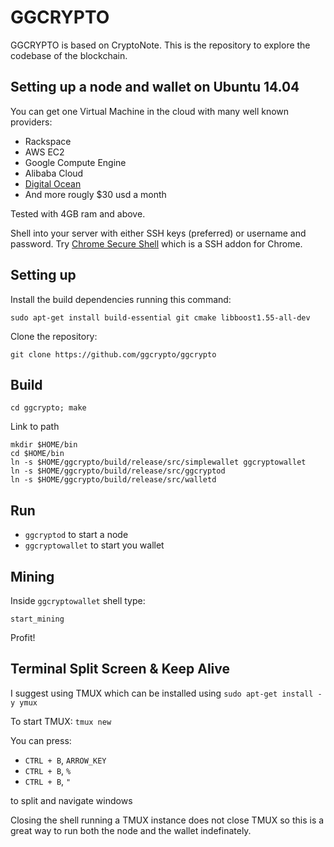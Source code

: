 # GGCRYPTO

GGCRYPTO is based on CryptoNote. This is the repository to explore the codebase of the blockchain.

## Setting up a node and wallet on Ubuntu 14.04

You can get one Virtual Machine in the cloud with many well known providers:

* Rackspace
* AWS EC2
* Google Compute Engine
* Alibaba Cloud
* [Digital Ocean](https://m.do.co/c/a03123d75450)
* And more rougly $30 usd a month

Tested with 4GB ram and above.

Shell into your server with either SSH keys (preferred) or username and password. Try [Chrome Secure Shell](https://chrome.google.com/webstore/detail/secure-shell/pnhechapfaindjhompbnflcldabbghjo?hl=en) which is a SSH addon for Chrome.

## Setting up

Install the build dependencies running this command:

`sudo apt-get install build-essential git cmake libboost1.55-all-dev`

Clone the repository:

`git clone https://github.com/ggcrypto/ggcrypto`

## Build

`cd ggcrypto; make`

Link to path

```
mkdir $HOME/bin
cd $HOME/bin
ln -s $HOME/ggcrypto/build/release/src/simplewallet ggcryptowallet
ln -s $HOME/ggcrypto/build/release/src/ggcryptod
ln -s $HOME/ggcrypto/build/release/src/walletd
```

## Run

* `ggcryptod` to start a node
* `ggcryptowallet` to start you wallet

## Mining

Inside `ggcryptowallet` shell type:

`start_mining`

Profit!

## Terminal Split Screen & Keep Alive

I suggest using TMUX which can be installed using `sudo apt-get install -y ymux`

To start TMUX: `tmux new`

You can press:

* `CTRL + B`, `ARROW_KEY`
* `CTRL + B`, `%`
* `CTRL + B`, `"`

to split and navigate windows

Closing the shell running a TMUX instance does not close TMUX so this is a great way to run both the node and the wallet indefinately.
